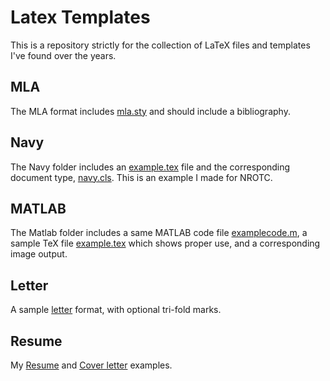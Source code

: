 Latex Templates
===============

This is a repository strictly for the collection of LaTeX files and templates I've found over the years.

MLA
----

The MLA format includes [mla.sty](/mla/mla13.sty) and should include a bibliography.

Navy
----

The Navy folder includes an [example.tex](/Navy/example.tex) file and the corresponding 
document type, [navy.cls](/Navy/navy.cls).  This is an example I made for NROTC.

MATLAB
----

The Matlab folder includes a same MATLAB code file [examplecode.m](/Matlab/examplecode.m), 
a sample TeX file [example.tex](/Matlab/example.tex) which shows proper use, and a
corresponding image output.

Letter
-----

A sample [letter](/letter/example.tex) format, with optional tri-fold marks.

Resume 
----

My [Resume](/resume/main.tex) and [Cover letter](/resume/cv.tex) examples.